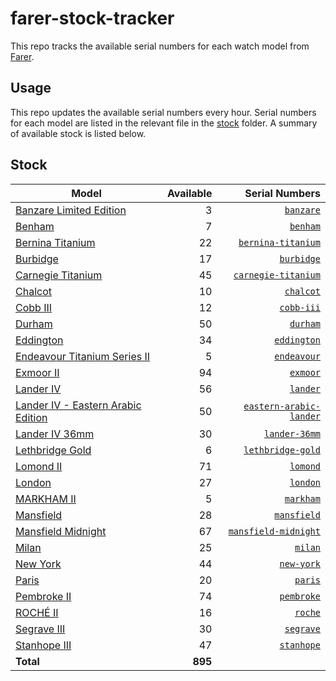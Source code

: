 # farer-stock-tracker

This repo tracks the available serial numbers for each watch model from [Farer](https://farer.com).

## Usage

This repo updates the available serial numbers every hour. Serial numbers for each model are listed in the relevant file in the [stock](./stock) folder. A summary of available stock is listed below.

## Stock

| Model | Available | Serial Numbers |
| ----- | --------: | -------------: |
| [Banzare Limited Edition](https://usd.farer.com/products/banzare) | 3 | [`banzare`](./stock/banzare) |
| [Benham](https://usd.farer.com/products/benham) | 7 | [`benham`](./stock/benham) |
| [Bernina Titanium](https://usd.farer.com/products/bernina-titanium) | 22 | [`bernina-titanium`](./stock/bernina-titanium) |
| [Burbidge](https://usd.farer.com/products/burbidge) | 17 | [`burbidge`](./stock/burbidge) |
| [Carnegie Titanium](https://usd.farer.com/products/carnegie-titanium) | 45 | [`carnegie-titanium`](./stock/carnegie-titanium) |
| [Chalcot](https://usd.farer.com/products/chalcot) | 10 | [`chalcot`](./stock/chalcot) |
| [Cobb III](https://usd.farer.com/products/cobb-iii) | 12 | [`cobb-iii`](./stock/cobb-iii) |
| [Durham](https://usd.farer.com/products/durham) | 50 | [`durham`](./stock/durham) |
| [Eddington](https://usd.farer.com/products/eddington) | 34 | [`eddington`](./stock/eddington) |
| [Endeavour Titanium Series II](https://usd.farer.com/products/endeavour) | 5 | [`endeavour`](./stock/endeavour) |
| [Exmoor II](https://usd.farer.com/products/exmoor) | 94 | [`exmoor`](./stock/exmoor) |
| [Lander IV](https://usd.farer.com/products/lander) | 56 | [`lander`](./stock/lander) |
| [Lander IV - Eastern Arabic Edition](https://usd.farer.com/products/eastern-arabic-lander) | 50 | [`eastern-arabic-lander`](./stock/eastern-arabic-lander) |
| [Lander IV 36mm](https://usd.farer.com/products/lander-36mm) | 30 | [`lander-36mm`](./stock/lander-36mm) |
| [Lethbridge Gold](https://usd.farer.com/products/lethbridge-gold) | 6 | [`lethbridge-gold`](./stock/lethbridge-gold) |
| [Lomond II](https://usd.farer.com/products/lomond) | 71 | [`lomond`](./stock/lomond) |
| [London](https://usd.farer.com/products/london) | 27 | [`london`](./stock/london) |
| [MARKHAM II](https://usd.farer.com/products/markham) | 5 | [`markham`](./stock/markham) |
| [Mansfield](https://usd.farer.com/products/mansfield) | 28 | [`mansfield`](./stock/mansfield) |
| [Mansfield Midnight](https://usd.farer.com/products/mansfield-midnight) | 67 | [`mansfield-midnight`](./stock/mansfield-midnight) |
| [Milan](https://usd.farer.com/products/milan) | 25 | [`milan`](./stock/milan) |
| [New York](https://usd.farer.com/products/new-york) | 44 | [`new-york`](./stock/new-york) |
| [Paris](https://usd.farer.com/products/paris) | 20 | [`paris`](./stock/paris) |
| [Pembroke II](https://usd.farer.com/products/pembroke) | 74 | [`pembroke`](./stock/pembroke) |
| [ROCHÉ II](https://usd.farer.com/products/roche) | 16 | [`roche`](./stock/roche) |
| [Segrave III](https://usd.farer.com/products/segrave) | 30 | [`segrave`](./stock/segrave) |
| [Stanhope III](https://usd.farer.com/products/stanhope) | 47 | [`stanhope`](./stock/stanhope) |
| **Total** | **895** | |
